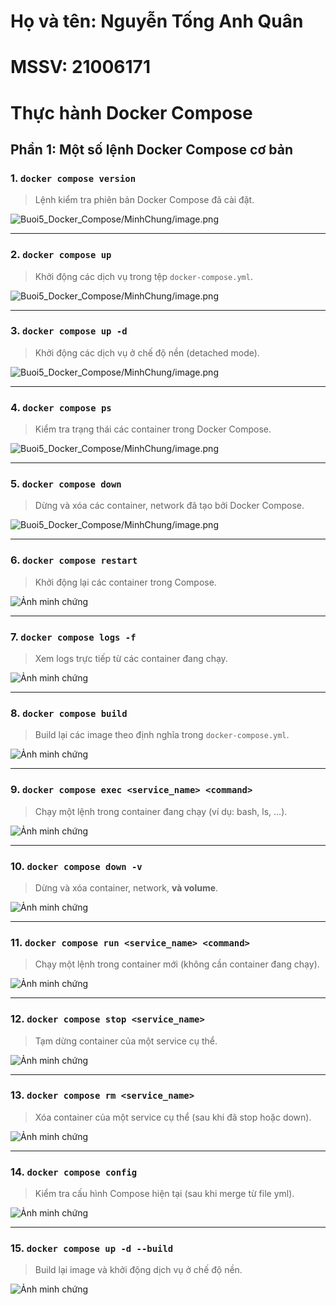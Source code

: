 # Họ và tên: Nguyễn Tống Anh Quân
# MSSV: 21006171

# Thực hành Docker Compose

## Phần 1: Một số lệnh Docker Compose cơ bản

### 1. `docker compose version`
> Lệnh kiểm tra phiên bản Docker Compose đã cài đặt.

![Buoi5_Docker_Compose/MinhChung/image.png](MinhChung/1.png)

---

### 2. `docker compose up`
> Khởi động các dịch vụ trong tệp `docker-compose.yml`.

![Buoi5_Docker_Compose/MinhChung/image.png](MinhChung/2.png)


---

### 3. `docker compose up -d`
> Khởi động các dịch vụ ở chế độ nền (detached mode).

![Buoi5_Docker_Compose/MinhChung/image.png](MinhChung/3.png)

---

### 4. `docker compose ps`
> Kiểm tra trạng thái các container trong Docker Compose.

![Buoi5_Docker_Compose/MinhChung/image.png](MinhChung/4.png)

---

### 5. `docker compose down`
> Dừng và xóa các container, network đã tạo bởi Docker Compose.

![Buoi5_Docker_Compose/MinhChung/image.png](MinhChung/5.png)

---

### 6. `docker compose restart`
> Khởi động lại các container trong Compose.

![Ảnh minh chứng](./images/docker-compose-restart.png)

---

### 7. `docker compose logs -f`
> Xem logs trực tiếp từ các container đang chạy.

![Ảnh minh chứng](./images/docker-compose-logs-f.png)

---

### 8. `docker compose build`
> Build lại các image theo định nghĩa trong `docker-compose.yml`.

![Ảnh minh chứng](./images/docker-compose-build.png)

---

### 9. `docker compose exec <service_name> <command>`
> Chạy một lệnh trong container đang chạy (ví dụ: bash, ls, ...).

![Ảnh minh chứng](./images/docker-compose-exec.png)

---

### 10. `docker compose down -v`
> Dừng và xóa container, network, **và volume**.

![Ảnh minh chứng](./images/docker-compose-down-v.png)

---

### 11. `docker compose run <service_name> <command>`
> Chạy một lệnh trong container mới (không cần container đang chạy).

![Ảnh minh chứng](./images/docker-compose-run.png)

---

### 12. `docker compose stop <service_name>`
> Tạm dừng container của một service cụ thể.

![Ảnh minh chứng](./images/docker-compose-stop.png)

---

### 13. `docker compose rm <service_name>`
> Xóa container của một service cụ thể (sau khi đã stop hoặc down).

![Ảnh minh chứng](./images/docker-compose-rm.png)

---

### 14. `docker compose config`
> Kiểm tra cấu hình Compose hiện tại (sau khi merge từ file yml).

![Ảnh minh chứng](./images/docker-compose-config.png)

---

### 15. `docker compose up -d --build`
> Build lại image và khởi động dịch vụ ở chế độ nền.

![Ảnh minh chứng](./images/docker-compose-up-d-build.png)
